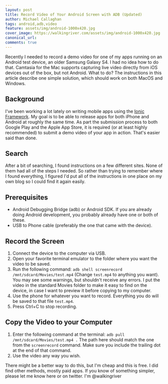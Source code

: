 ```yaml
---
layout: post
title: Record Video of Your Android Screen with ADB (Updated)
author: Michael Callaghan
tags: android,adb,video
feature: assets/img/android-1000x420.jpg
cover_image: https://walkingriver.com/assets/img/android-1000x420.jpg
canonical_url: 
comments: true
---
```

Recently I needed to record a demo video for one of my apps running on an Android test device, an older Samsung Galaxy S4.
I had no idea how to do that.
Camtasia for the Mac supports capturing live video directly from iOS devices out of the box, but not Android. 
What to do? The instructions in this article describe one simple solution,
which should work on both MacOS and Windows.
<!--more-->

## Background
I've been working a lot lately on writing mobile apps using the [Ionic Framework](https://www.ionicframework.com). 
My goal is to be able to release apps for both iPhone and Android at roughly the same time. 
As part the submission process to both Google Play and the Apple App Store,
it is required (or at least highly recommended) to submit a demo video of
your app in action. That's easier said than done.

## Search
After a bit of searching, I found instructions on a few different sites. None of them had all of the steps I needed. 
So rather than trying to remember where I found everything, I figured I'd put all of the instructions in one place 
on my own blog so I could find it again easily.

## Prerequisites
* Android Debugging Bridge (adb) or Android SDK. If you are already doing Android
development, you probably already have one or both of these.
* USB to Phone cable (preferably the one that came with the device).

## Record the Screen
1. Connect the device to the computer via USB.
1. Open your favorite terminal emulator to the folder where you want the video to be saved.
1. Run the following command: 
```adb shell screenrecord /mnt/sdcard/Movies/test.mp4``` (Change `test.mp4` to anything you want). You may see some warnings, but shouldn't receive any errors. I put the video in the standard Movies folder to make it easy to find on the device, in case I want to preview it before copying to my computer.
1. Use the phone for whatever you want to record. Everything you do will be saved to that file `test.mp4`.
1. Press Ctrl+C to stop recording.

## Copy the Video to your Computer
1. Enter the following command at the terminal: `adb pull /mnt/sdcard/Movies/test.mp4 .` The path here should match the one from the `screenrecord` command.
Make sure you include the trailing dot at the end of that command.
1. Use the video any way you wish.

There might be a better way to do this, but I'm cheap and this is free. I did find other methods, mostly paid apps. If you know of something simpler, please let me know here or on twitter. I'm @walkingriver

